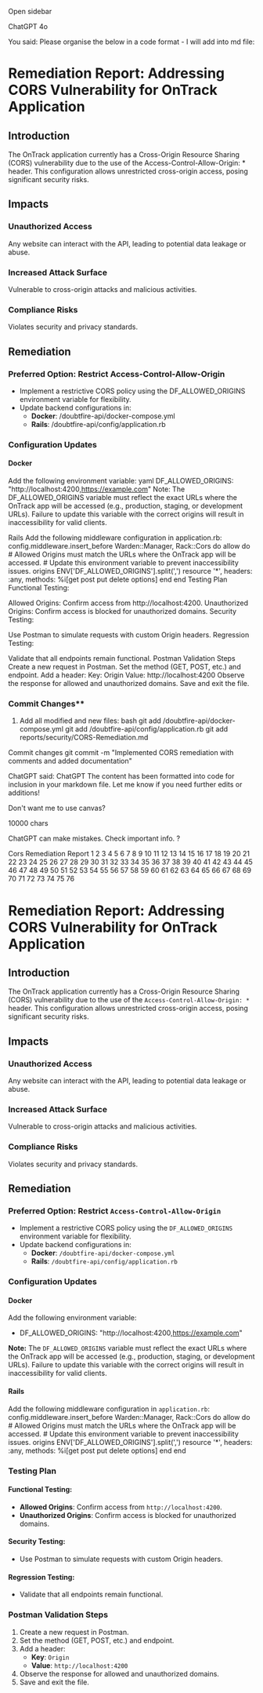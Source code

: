 Open sidebar

ChatGPT 4o

You said:
Please organise the below in a code format - I will add into md file:
# Remediation Report: Addressing CORS Vulnerability for OnTrack Application

## **Introduction**
The OnTrack application currently has a Cross-Origin Resource Sharing (CORS) vulnerability due to the use of the Access-Control-Allow-Origin: * header. This configuration allows unrestricted cross-origin access, posing significant security risks.

## **Impacts**
### Unauthorized Access
Any website can interact with the API, leading to potential data leakage or abuse.

### Increased Attack Surface
Vulnerable to cross-origin attacks and malicious activities.

### Compliance Risks
Violates security and privacy standards.

## **Remediation**
### Preferred Option: Restrict Access-Control-Allow-Origin
- Implement a restrictive CORS policy using the DF_ALLOWED_ORIGINS environment variable for flexibility.
- Update backend configurations in:
  - **Docker**: /doubtfire-api/docker-compose.yml
  - **Rails**: /doubtfire-api/config/application.rb

### **Configuration Updates**
#### **Docker**
Add the following environment variable:
yaml
DF_ALLOWED_ORIGINS: "http://localhost:4200,https://example.com"
Note: The DF_ALLOWED_ORIGINS variable must reflect the exact URLs where the OnTrack app will be accessed (e.g., production, staging, or development URLs). Failure to update this variable with the correct origins will result in inaccessibility for valid clients.

Rails
Add the following middleware configuration in application.rb:
config.middleware.insert_before Warden::Manager, Rack::Cors do
  allow do
    # Allowed Origins must match the URLs where the OnTrack app will be accessed.
    # Update this environment variable to prevent inaccessibility issues.
    origins ENV['DF_ALLOWED_ORIGINS'].split(',')
    resource '*', headers: :any, methods: %i[get post put delete options]
  end
end
Testing Plan
Functional Testing:

Allowed Origins: Confirm access from http://localhost:4200.
Unauthorized Origins: Confirm access is blocked for unauthorized domains.
Security Testing:

Use Postman to simulate requests with custom Origin headers.
Regression Testing:

Validate that all endpoints remain functional.
Postman Validation Steps
Create a new request in Postman.
Set the method (GET, POST, etc.) and endpoint.
Add a header:
Key: Origin
Value: http://localhost:4200
Observe the response for allowed and unauthorized domains.
Save and exit the file.

### Commit Changes**
1. Add all modified and new files:
bash
   git add /doubtfire-api/docker-compose.yml
   git add /doubtfire-api/config/application.rb
   git add reports/security/CORS-Remediation.md

Commit changes
git commit -m "Implemented CORS remediation with comments and added documentation"

ChatGPT said:
ChatGPT
The content has been formatted into code for inclusion in your markdown file. Let me know if you need further edits or additions!

Don't want me to use canvas?








10000 chars




ChatGPT can make mistakes. Check important info.
?

Cors Remediation Report
1
2
3
4
5
6
7
8
9
10
11
12
13
14
15
16
17
18
19
20
21
22
23
24
25
26
27
28
29
30
31
32
33
34
35
36
37
38
39
40
41
42
43
44
45
46
47
48
49
50
51
52
53
54
55
56
57
58
59
60
61
62
63
64
65
66
67
68
69
70
71
72
73
74
75
76
# Remediation Report: Addressing CORS Vulnerability for OnTrack Application

## **Introduction**
The OnTrack application currently has a Cross-Origin Resource Sharing (CORS) vulnerability due to the use of the `Access-Control-Allow-Origin: *` header. This configuration allows unrestricted cross-origin access, posing significant security risks.

## **Impacts**
### Unauthorized Access
Any website can interact with the API, leading to potential data leakage or abuse.

### Increased Attack Surface
Vulnerable to cross-origin attacks and malicious activities.

### Compliance Risks
Violates security and privacy standards.

## **Remediation**
### Preferred Option: Restrict `Access-Control-Allow-Origin`
- Implement a restrictive CORS policy using the `DF_ALLOWED_ORIGINS` environment variable for flexibility.
- Update backend configurations in:
  - **Docker**: `/doubtfire-api/docker-compose.yml`
  - **Rails**: `/doubtfire-api/config/application.rb`

### **Configuration Updates**
#### **Docker**
Add the following environment variable:
- DF_ALLOWED_ORIGINS: "http://localhost:4200,https://example.com"

**Note:** The `DF_ALLOWED_ORIGINS` variable must reflect the exact URLs where the OnTrack app will be accessed (e.g., production, staging, or development URLs). Failure to update this variable with the correct origins will result in inaccessibility for valid clients.

#### **Rails**
Add the following middleware configuration in `application.rb`:
config.middleware.insert_before Warden::Manager, Rack::Cors do
  allow do
    # Allowed Origins must match the URLs where the OnTrack app will be accessed.
    # Update this environment variable to prevent inaccessibility issues.
    origins ENV['DF_ALLOWED_ORIGINS'].split(',')
    resource '*', headers: :any, methods: %i[get post put delete options]
  end
end

### **Testing Plan**
#### Functional Testing:
- **Allowed Origins**: Confirm access from `http://localhost:4200`.
- **Unauthorized Origins**: Confirm access is blocked for unauthorized domains.

#### Security Testing:
- Use Postman to simulate requests with custom Origin headers.

#### Regression Testing:
- Validate that all endpoints remain functional.

### **Postman Validation Steps**
1. Create a new request in Postman.
2. Set the method (GET, POST, etc.) and endpoint.
3. Add a header:
   - **Key**: `Origin`
   - **Value**: `http://localhost:4200`
4. Observe the response for allowed and unauthorized domains.
5. Save and exit the file.  

